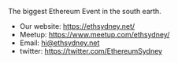 
The biggest Ethereum Event in the south earth.

- Our website: https://ethsydney.net/
- Meetup: https://www.meetup.com/ethsydney/
- Email: [hi@ethsydney.net](mailto:hi@ethsydney.net)
- twitter: https://twitter.com/EthereumSydney

